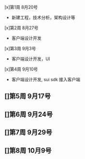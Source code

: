 [x]第1周 8月20号
- 新建工程，技术分析，架构设计等

[x]第2周 8月27号
- 客户端设计开发

[x]第3周 9月3号
- 客户端设计开发，UI

[x]第4周 9月10号
- 客户端设计开发, sui sdk 接入客户端

[]第5周 9月17号
- 

[]第6周 9月24号
- 

[]第7周 9月29号
- 

[]第8周 10月9号
- 
